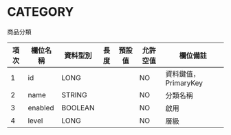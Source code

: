 # CATEGORY

商品分類

| 項次 | 欄位名稱    | 資料型別    | 長度 | 預設值 | 允許空值 | 欄位備註            |
|----|---------|---------|----|-----|------|-----------------|
| 1  | id      | LONG    |    |     | NO   | 資料鍵值，PrimaryKey |
| 2  | name    | STRING  |    |     | NO   | 分類名稱            |
| 3  | enabled | BOOLEAN |    |     | NO   | 啟用              |
| 4  | level   | LONG    |    |     | NO   | 層級              |